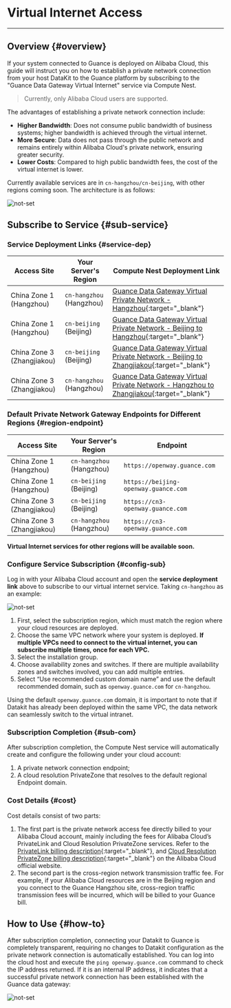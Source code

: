 # Virtual Internet Access

---

## Overview {#overview}

If your system connected to Guance is deployed on Alibaba Cloud, this guide will instruct you on how to establish a private network connection from your host DataKit to the Guance platform by subscribing to the "Guance Data Gateway Virtual Internet" service via Compute Nest.

> Currently, only Alibaba Cloud users are supported.

The advantages of establishing a private network connection include:

- **Higher Bandwidth**: Does not consume public bandwidth of business systems; higher bandwidth is achieved through the virtual internet.
- **More Secure**: Data does not pass through the public network and remains entirely within Alibaba Cloud's private network, ensuring greater security.
- **Lower Costs**: Compared to high public bandwidth fees, the cost of the virtual internet is lower.

Currently available services are in `cn-hangzhou/cn-beijing`, with other regions coming soon. The architecture is as follows:

![not-set](imgs/aliyun_1.png)

## Subscribe to Service {#sub-service}

### Service Deployment Links {#service-dep}

| **Access Site**      | **Your Server's Region** | **Compute Nest Deployment Link**                                                                                                                                                            |
| -------------------- | ------------------------ | ------------------------------------------------------------------------------------------------------------------------------------------------------------------------------------------- |
| China Zone 1 (Hangzhou) | `cn-hangzhou` (Hangzhou) | [Guance Data Gateway Virtual Private Network - Hangzhou](https://computenest.console.aliyun.com/user/cn-hangzhou/serviceInstanceCreate?ServiceId=service-68c8fee7f0554d6b9baa){:target="_blank"}         |
| China Zone 1 (Hangzhou) | `cn-beijing` (Beijing)   | [Guance Data Gateway Virtual Private Network - Beijing to Hangzhou](https://computenest.console.aliyun.com/user/cn-hangzhou/serviceInstanceCreate?ServiceId=service-af3b4511d9214c9ebaba){:target="_blank"}   |
| China Zone 3 (Zhangjiakou) | `cn-beijing` (Beijing) | [Guance Data Gateway Virtual Private Network - Beijing to Zhangjiakou](https://computenest.console.aliyun.com/user/cn-hangzhou/serviceInstanceCreate?ServiceId=service-a22bc59ed53c4946b8ce){:target="_blank"} |
| China Zone 3 (Zhangjiakou) | `cn-hangzhou` (Hangzhou) | [Guance Data Gateway Virtual Private Network - Hangzhou to Zhangjiakou](https://computenest.console.aliyun.com/user/cn-hangzhou/serviceInstanceCreate?ServiceId=service-87a611279d9a42ceaeb2){:target="_blank"} |

### Default Private Network Gateway Endpoints for Different Regions {#region-endpoint}

| **Access Site**      | **Your Server's Region** | **Endpoint**                         |
| -------------------- | ------------------------ | ------------------------------------- |
| China Zone 1 (Hangzhou) | `cn-hangzhou` (Hangzhou) | `https://openway.guance.com`         |
| China Zone 1 (Hangzhou) | `cn-beijing` (Beijing)   | `https://beijing-openway.guance.com` |
| China Zone 3 (Zhangjiakou) | `cn-beijing` (Beijing) | `https://cn3-openway.guance.com`     |
| China Zone 3 (Zhangjiakou) | `cn-hangzhou` (Hangzhou) | `https://cn3-openway.guance.com`     |

**Virtual Internet services for other regions will be available soon.**

### Configure Service Subscription {#config-sub}

Log in with your Alibaba Cloud account and open the **service deployment link** above to subscribe to our virtual internet service. Taking `cn-hangzhou` as an example:

![not-set](imgs/aliyun_2.png)

1. First, select the subscription region, which must match the region where your cloud resources are deployed.
1. Choose the same VPC network where your system is deployed. **If multiple VPCs need to connect to the virtual internet, you can subscribe multiple times, once for each VPC.**
1. Select the installation group.
1. Choose availability zones and switches. If there are multiple availability zones and switches involved, you can add multiple entries.
1. Select “Use recommended custom domain name” and use the default recommended domain, such as `openway.guance.com` for `cn-hangzhou`.

Using the default `openway.guance.com` domain, it is important to note that if Datakit has already been deployed within the same VPC, the data network can seamlessly switch to the virtual intranet.

### Subscription Completion {#sub-com}

After subscription completion, the Compute Nest service will automatically create and configure the following under your cloud account:

1. A private network connection endpoint;
2. A cloud resolution PrivateZone that resolves to the default regional Endpoint domain.

### Cost Details {#cost}

Cost details consist of two parts:

1. The first part is the private network access fee directly billed to your Alibaba Cloud account, mainly including the fees for Alibaba Cloud’s PrivateLink and Cloud Resolution PrivateZone services. Refer to the [PrivateLink billing description](https://help.aliyun.com/document_detail/198081.html){:target="_blank"}, and [Cloud Resolution PrivateZone billing description](https://help.aliyun.com/document_detail/71338.html){:target="_blank"} on the Alibaba Cloud official website.
2. The second part is the cross-region network transmission traffic fee. For example, if your Alibaba Cloud resources are in the Beijing region and you connect to the Guance Hangzhou site, cross-region traffic transmission fees will be incurred, which will be billed to your Guance bill.

## How to Use {#how-to}

After subscription completion, connecting your Datakit to Guance is completely transparent, requiring no changes to Datakit configuration as the private network connection is automatically established. You can log into the cloud host and execute the `ping openway.guance.com` command to check the IP address returned. If it is an internal IP address, it indicates that a successful private network connection has been established with the Guance data gateway:

![not-set](imgs/aliyun_3.png)